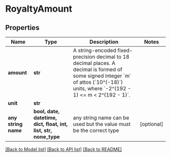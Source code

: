 # RoyaltyAmount


## Properties
Name | Type | Description | Notes
------------ | ------------- | ------------- | -------------
**amount** | **str** | A string-encoded fixed-precision decimal to 18 decimal places. A decimal is formed of some signed integer &#x60;m&#x60; of attos (&#x60;10^(-18)&#x60;) units, where &#x60;-2^(192 - 1) &lt;&#x3D; m &lt; 2^(192 - 1)&#x60;.  | 
**unit** | **str** |  | 
**any string name** | **bool, date, datetime, dict, float, int, list, str, none_type** | any string name can be used but the value must be the correct type | [optional]

[[Back to Model list]](../README.md#documentation-for-models) [[Back to API list]](../README.md#documentation-for-api-endpoints) [[Back to README]](../README.md)


